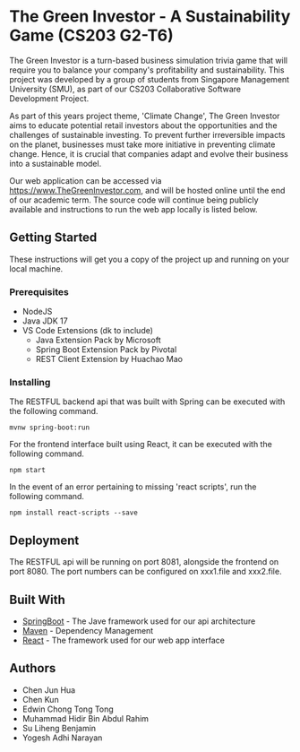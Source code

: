 # The Green Investor - A Sustainability Game (CS203 G2-T6)

The Green Investor is a turn-based business simulation trivia game that will require you to balance your company's profitability and sustainability. This project was developed by a group of students from Singapore Management University (SMU), as part of our CS203 Collaborative Software Development Project.

As part of this years project theme, 'Climate Change', The Green Investor aims to educate potential retail investors about the opportunities and the challenges of sustainable investing. To prevent further irreversible impacts on the planet, businesses must take more initiative in preventing climate change. Hence, it is crucial that companies adapt and evolve their business into a sustainable model.

Our web application can be accessed via https://www.TheGreenInvestor.com, and will be hosted online until the end of our academic term. The source code will continue being publicly available and instructions to run the web app locally is listed below.

## Getting Started

These instructions will get you a copy of the project up and running on your local machine. 

### Prerequisites

- NodeJS
- Java JDK 17
- VS Code Extensions (dk to include)
  - Java Extension Pack by Microsoft
  - Spring Boot Extension Pack by Pivotal
  - REST Client Extension by Huachao Mao

### Installing

The RESTFUL backend api that was built with Spring can be executed with the following command. 

```
mvnw spring-boot:run
```

For the frontend interface built using React, it can be executed with the following command.

```
npm start
```

In the event of an error pertaining to missing 'react scripts', run the following command.

```
npm install react-scripts --save
```

## Deployment

The RESTFUL api will be running on port 8081, alongside the frontend on port 8080. The port numbers can be configured on xxx1.file and xxx2.file.

## Built With

* [SpringBoot](https://spring.io/) - The Jave framework used for our api architecture
* [Maven](https://maven.apache.org/) - Dependency Management
* [React](https://reactjs.org/) - The framework used for our web app interface

## Authors

* Chen Jun Hua
* Chen Kun
* Edwin Chong Tong Tong
* Muhammad Hidir Bin Abdul Rahim
* Su Liheng Benjamin
* Yogesh Adhi Narayan


